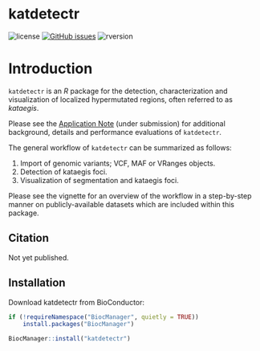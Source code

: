 # katdetectr

![license](https://img.shields.io/badge/license-GPL--3-blue.svg) [![GitHub issues](https://img.shields.io/github/issues/ErasmusMC-CCBC/katdetectr.svg)]() ![rversion](https://img.shields.io/badge/R%20version-%3E4.1.0-lightgrey.svg)

# Introduction

`katdetectr` is an *R* package for the detection, characterization and visualization of localized hypermutated regions, often referred to as *kataegis*.

Please see the [Application Note](https://www.biorxiv.org/content/10.1101/2022.07.11.499364v3) (under submission) for additional background, details and performance evaluations of `katdetectr`.

The general workflow of `katdetectr` can be summarized as follows:

1. Import of genomic variants; VCF, MAF or VRanges objects.
2. Detection of kataegis foci.
3. Visualization of segmentation and kataegis foci.

Please see the vignette for an overview of the workflow in a step-by-step manner on publicly-available datasets which are included within this package.


## Citation

Not yet published.


## Installation

Download katdetectr from BioConductor:
```R
if (!requireNamespace("BiocManager", quietly = TRUE))
    install.packages("BiocManager")

BiocManager::install("katdetectr")

```
